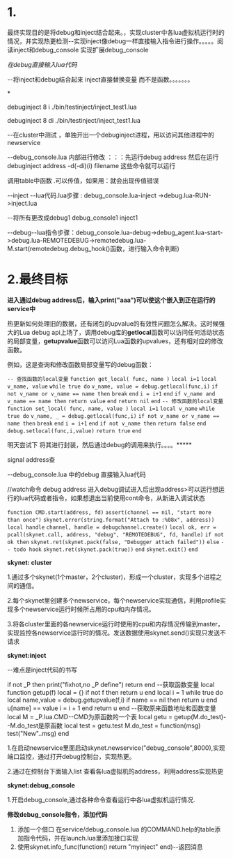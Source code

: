 # 1.

最终实现目的是将debug和inject结合起来。，实现cluster中各lua虚拟机运行时的情况，并实现热更检测--实现inject像debug一样直接输入指令进行操作。。。。。阅读inject和debug_console 实现扩展debug_console

*在debug直接输入lua代码*

--将inject和debug结合起来   inject直接替换变量 而不是函数。。。。。。。

<!--*<u>------------------输入指令   debuginject address  -d(-di)(i) filename        使用-d(-di)(i)来区分是否inject debug或者debuginject三种情况</u>-->*

debuginject 8 i ./bin/testinject/inject_test1.lua

debuginject 8 di ./bin/testinject/inject_test1.lua

--在cluster中测试 ，单独开出一个debuginject进程，用以访问其他进程中的newservice

<!--不能先inject后立马debug--现在的问题-->

--debug_console.lua 内部进行修改   ：：：先运行debug address    然后在运行debuginject address -d(-di)(i) filename    这些命令就可以运行

<!--.与 : 的区别：-->调用table中函数 .可以传值，如果用：就会出现传值错误

--inject --lua代码.lua步骤 : debug_console.lua-inject ->debug.lua-RUN->inject.lua

--将所有更改成debug1 debug_console1 inject1

--debug--lua指令步骤：debug_console.lua-debug->debug_agent.lua-start->debug.lua-REMOTEDEBUG->remotedebug.lua-M.start(remotedebug.debug_hook()函数，进行输入命令判断)

# 2.最终目标

**进入通过debug address后，输入print("aaa")可以使这个嵌入到正在运行的service中**

热更新如何处理旧的数据，还有闭包的upvalue的有效性问题怎么解决。这时候强大的Lua debug api上场了，调用debug库的**getlocal**函数可以访问任何活动状态的局部变量，**getupvalue**函数可以访问Lua函数的upvalues，还有相对应的修改函数。

例如，这是查询和修改函数局部变量写的debug函数：

`-- 查找函数的local变量`
`function get_local( func, name )`
    `local i=1`
    `local v_name, value`
    `while true do`
        `v_name, value = debug.getlocal(func,i)`
        `if not v_name or v_name == name then`
            `break`
        `end`
        `i = i+1`
    `end`
    `if v_name and v_name == name then`
        `return value`
    `end`
    `return nil`
`end`
`-- 修改函数的local变量`
`function set_local( func, name, value )`
    `local i=1`
    `local v_name`
    `while true do`
        `v_name, _ = debug.getlocal(func,i)`
        `if not v_name or v_name == name then`
            `break`
        `end`
        `i = i+1`
    `end`
    `if not v_name then`
        `return false`
    `end`
    `debug.setlocal(func,i,value)`
    `return true`
`end`

<!--可以将热更函数进行封装下，然后通过debug输入命令，如果命令存在，则对指定的函数地址进行内容替换-->  明天尝试下 将其进行封装，然后通过debug的调用来执行。。。。*****

signal address查



--debug_console.lua 中的debug 直接输入lua代码

//watch命令  debug address 进入debug调试进入后出现address>可以运行想运行的lua代码或者指令，如果想退出当前使用cont命令，从新进入调试状态



`function CMD.start(address, fd)`
	`assert(channel == nil, "start more than once")`
	`skynet.error(string.format("Attach to :%08x", address))`
	`local handle`
	`channel, handle = debugchannel.create()`
	`local ok, err = pcall(skynet.call, address, "debug", "REMOTEDEBUG", fd, handle)`
	`if not ok then`
		`skynet.ret(skynet.pack(false, "Debugger attach failed"))`
	`else`
		`-- todo hook`
		`skynet.ret(skynet.pack(true))`
	`end`
	`skynet.exit()`
`end`



**skynet: cluster**

1.通过多个skynet(1个master，2个cluster)，形成一个cluster，实现多个进程之间的通信。

2.每个skynet里创建多个newservice，每个newservice实现通信，利用profile实现多个newservice运行时候所占用的cpu和内存情况。

3.将各cluster里面的各newservice运行时使用的cpu和内存情况传输到master，实现监控各newservice运行时的情况。发送数据使用skynet.send()实现只发送不请求



**skynet:inject**

--难点是inject代码的书写

if not  _P then
	print("fixhot,no _P define")
	return
end
--获取函数变量
local function getup(f)
	local  = {}
	if not f then
		return u
	end
	local i = 1
	while true do
		local name,value = debug.getupvalue(f,i)
		if name == nil then
			return u
		end
		u[name] == value
		i = i + 1
	end
	return u
end
--获取原来函数地址和函数变量
local  M = _P.lua.CMD--CMD为原函数的一个表
local getu = getup(M.do_test)--M.do_test是原函数
local test = getu.test
M.do_test = function(msg)
	test("New"..msg)
end

1.在启动newservice里面启动skynet.newservice("debug_console",8000),实现端口监控，通过打开debug控制台，实现热更。

2.通过在控制台下面输入list 查看各lua虚拟机的address，利用address实现热更



**skynet:debug_console**

1.开启debug_console,通过各种命令查看运行中各lua虚拟机运行情况.

**修改debug_console指令，添加代码**

1.  添加一个借口 在service/debug_console.lua 的COMMAND.help的table添加指令代码，并在launch.lua里添加接口实现
2.  使用skynet.info_func(function() return "myinject" end)--返回消息


